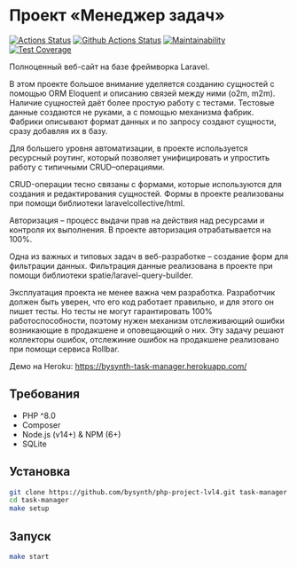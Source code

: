 # Проект «Менеджер задач»

[![Actions Status](https://github.com/bysynth/php-project-lvl4/workflows/hexlet-check/badge.svg)](https://github.com/bysynth/php-project-lvl4/actions)
[![Github Actions Status](https://github.com/bysynth/php-project-lvl4/workflows/CI/badge.svg)](https://github.com/bysynth/php-project-lvl4/actions)
[![Maintainability](https://api.codeclimate.com/v1/badges/3d0c87e35bd53479038b/maintainability)](https://codeclimate.com/github/bysynth/php-project-lvl4/maintainability)
[![Test Coverage](https://api.codeclimate.com/v1/badges/3d0c87e35bd53479038b/test_coverage)](https://codeclimate.com/github/bysynth/php-project-lvl4/test_coverage)

Полноценный веб-сайт на базе фреймворка Laravel.

В этом проекте большое внимание уделяется созданию сущностей с помощью ORM Eloquent и описанию связей между ними (o2m,
m2m). Наличие сущностей даёт более простую работу с тестами. Тестовые данные создаются не руками, а с помощью механизма
фабрик. Фабрики описывают формат данных и по запросу создают сущности, сразу добавляя их в базу.

Для большего уровня автоматизации, в проекте используется ресурсный роутинг, который позволяет унифицировать и упростить
работу с типичными CRUD–операциями.

CRUD-операции тесно связаны с формами, которые используются для создания и редактирования сущностей. Формы в проекте
реализованы при помощи библиотеки laravelcollective/html.

Авторизация – процесс выдачи прав на действия над ресурсами и контроля их выполнения. В проекте авторизация
отрабатывается на 100%.

Одна из важных и типовых задач в веб-разработке – создание форм для фильтрации данных. Фильтрация данные реализована в
проекте при помощи библиотеки spatie/laravel-query-builder.

Эксплуатация проекта не менее важна чем разработка. Разработчик должен быть уверен, что его код работает правильно, и
для этого он пишет тесты. Но тесты не могут гарантировать 100% работоспособности, поэтому нужен механизм отслеживающий
ошибки возникающие в продакшене и оповещающий о них. Эту задачу решают коллекторы ошибок, отслежиние ошибок на
продакшене реализовано при помощи сервиса Rollbar.

Демо на Heroku: https://bysynth-task-manager.herokuapp.com/

## Требования

* PHP ^8.0
* Composer
* Node.js (v14+) & NPM (6+)
* SQLite

## Установка

```bash
git clone https://github.com/bysynth/php-project-lvl4.git task-manager
cd task-manager
make setup
```
## Запуск

```bash
make start
```
